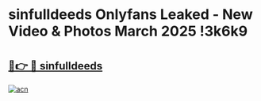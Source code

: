 # sinfulldeeds Onlyfans Leaked - New Video & Photos March 2025 !3k6k9

# <h2><a href="https://cnw9vg.iuczelnia.edu.pl?title=sinfulldeeds&ref=3k6k9">🔗👉 🔴 sinfulldeeds</a></h2>

[![acn](https://github.com/user-attachments/assets/0f9c940e-d8b0-45ae-aac7-cd30a18b3e1c)](https://cnw9vg.iuczelnia.edu.pl?title=sinfulldeeds&ref=3k6k9)

